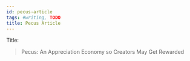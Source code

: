```yaml
---
id: pecus-article
tags: #writing, TODO
title: Pecus Article
---
```


Title:

> Pecus: An Appreciation Economy so Creators May Get Rewarded